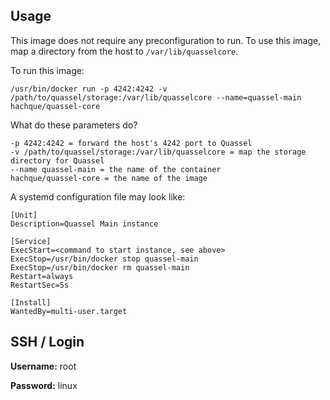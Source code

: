 Usage
----------

This image does not require any preconfiguration to run.  To use this image, map a directory from the host to `/var/lib/quasselcore`.

To run this image:

    /usr/bin/docker run -p 4242:4242 -v /path/to/quassel/storage:/var/lib/quasselcore --name=quassel-main hachque/quassel-core

What do these parameters do?

    -p 4242:4242 = forward the host's 4242 port to Quassel
    -v /path/to/quassel/storage:/var/lib/quasselcore = map the storage directory for Quassel
    --name quassel-main = the name of the container
    hachque/quassel-core = the name of the image

A systemd configuration file may look like:

    [Unit]
    Description=Quassel Main instance
    
    [Service]
    ExecStart=<command to start instance, see above>
    ExecStop=/usr/bin/docker stop quassel-main
    ExecStop=/usr/bin/docker rm quassel-main
    Restart=always
    RestartSec=5s
    
    [Install]
    WantedBy=multi-user.target

SSH / Login
--------------

**Username:** root

**Password:** linux


